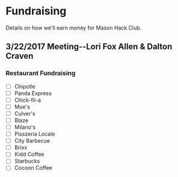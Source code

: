 # Fundraising

Details on how we'll earn money for Mason Hack Club.

## 3/22/2017 Meeting--Lori Fox Allen & Dalton Craven

### Restaurant Fundraising

- [ ] Chipotle
- [ ] Panda Express
- [ ] Chick-fil-a
- [ ] Moe's
- [ ] Culver's
- [ ] Blaze
- [ ] Milano's
- [ ] Pisszeria Locale
- [ ] City Barbecue
- [ ] Brixx
- [ ] Kidd Coffee
- [ ] Starbucks
- [ ] Cocoon Coffee
